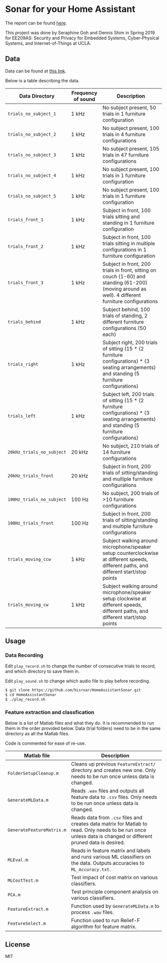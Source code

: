 # Sonar for your Home Assistant

The report can be found [here][DocLink].

This project was done by Seraphine Goh and Dennis Shim in Spring 2019 for EE209AS: Security and Privacy for Embedded Systems, Cyber-Physical Systems, and Internet-of-Things at UCLA. 

## Data

Data can be found at [this link][DataLink].

Below is a table describing the data.

| Data Directory  | Frequency of sound | Description |
| ---------------- | ----------- | - |
| `trials_no_subject_1` | 1 kHz | No subject present, 50 trials in 1 furniture configuration |
| `trials_no_subject_2` | 1 kHz | No subject present, 100 trials in 4 furniture configurations |
| `trials_no_subject_3` | 1 kHz | No subject present, 105 trials in 47 furniture configurations |
| `trials_no_subject_4` | 1 kHz | No subject present, 100 trials in 1 furniture configuration |
| `trials_no_subject_5` | 1 kHz | No subject present, 100 trials in 1 furniture configuration |
| `trials_front_1` | 1 kHz | Subject in front, 100 trials sitting and standing in 1 furniture configuration |
| `trials_front_2` | 1 kHz | Subject in front, 100 trials sitting in multiple configurations in 1 furniture configuration |
| `trials_front_3` | 1 kHz | Subject in front, 200 trials in front, sitting on couch (1-60) and standing (61-200) (moving around as well). 4 different furniture configurations |
| `trials_behind` | 1 kHz | Subject behind, 100 trials of standing, 2 different furniture configurations (50 each) |
| `trials_right` | 1 kHz | Subject right, 200 trials of sitting (15 * (2 furniture configurations) * (3 seating arrangements) and standing (5 furniture configurations) |
| `trials_left` | 1 kHz | Subject left, 200 trials of sitting (15 * (2 furniture configurations) * (3 seating arrangements) and standing (5 furniture configurations) |
| `20kHz_trials_no_subject` | 20 kHz | No subject, 210 trials of 14 furniture configurations |
| `20kHz_trials_front` | 20 kHz | Subject in front, 200 trials of sitting/standing and multiple furniture configurations |
| `100Hz_trials_no_subject` | 100 Hz | No subject, 200 trials of >10 furniture configurations |
| `100Hz_trials_front` | 100 Hz | Subject in front, 200 trials of sitting/standing and multiple furniture configurations |
| `trials_moving_ccw` | 1 kHz | Subject walking around microphone/speaker setup counterclockwise at different speeds, different paths, and different start/stop points |
| `trials_moving_cw` | 1 kHz | Subject walking around microphone/speaker setup clockwise at different speeds, different paths, and different start/stop points |

## Usage

### Data Recording

Edit `play_record.sh` to change the number of consecutive trials to record, and which directory to save them in.

Edit `play_sound.sh` to change which audio file to play before recording.

```bash
$ git clone https://github.com/hisroar/HomeAssistantSonar.git
$ cd HomeAssistantSonar
$ ./play_record.sh
```

### Feature extraction and classfication

Below is a list of Matlab files and what they do. It is recommended to run them in the order provided below. Data (trial folders) need to be in the same directory as all the Matlab files.

Code is commented for ease of re-use.

| Matlab file      | Description |
| ---------------- | ----------- |
| `FolderSetupCleanup.m`	| Cleans up previous `FeatureExtract/` directory and creates new one. Only needs to be run once unless data is changed. |
| `GenerateMLData.m`	| Reads `.wav` files and outputs all feature data to `.csv` files. Only needs to be run once unless data is changed. |
| `GenerateFeatureMatrix.m` | Reads data from `.csv` files and creates data matrix for Matlab to read. Only needs to be run once unless data is changed or different pruned data is desired. |
| `MLEval.m`	| Reads in feature matrix and labels and runs various ML classifiers on the data. Outputs accuracies to `ML_Accuracy.txt`. |
| `MLCostTest.m` | Test impact of cost matrix on various classifiers. |
| `PCA.m` | Test principle component analysis on various classifiers. |
| `FeatureExtract.m` | Function used by `GenerateMLData.m` to process `.wav` files. |
| `FeatureSelect.m` | Function used to run Relief-F algorithm for feature matrix. |

License
----

MIT

[//]: # (These are reference links used in the body of this note and get stripped out when the markdown processor does its job. There is no need to format nicely because it shouldn't be seen. Thanks SO - http://stackoverflow.com/questions/4823468/store-comments-in-markdown-syntax)

   [DocLink]: <https://docs.google.com/document/d/18EJBgxW4DyBixsUtu-k_Z5QVkMPGzP9QLF6vrHZCwx8/edit?usp=sharing>
   [DataLink]: <https://drive.google.com/open?id=13PZlo9e6vIQKrinCk0Tvx3Ue88nbVBSW>